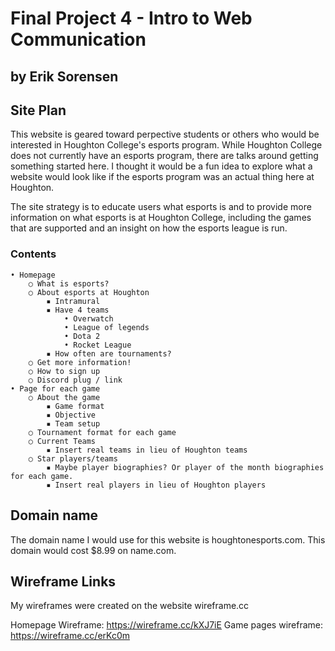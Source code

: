 # Final Project 4 - Intro to Web Communication
## by Erik Sorensen

## Site Plan

This website is geared toward perpective students or others who would be interested
in Houghton College's esports program. While Houghton College does not currently have
an esports program, there are talks around getting something started here. I thought it would be a fun idea to explore what a website would look like if the esports program
was an actual thing here at Houghton.

The site strategy is to educate users what esports is and to provide more information
on what esports is at Houghton College, including the games that are supported and an
insight on how the esports league is run.

### Contents
	• Homepage
		○ What is esports?
		○ About esports at Houghton
			▪ Intramural
			▪ Have 4 teams
				• Overwatch
				• League of legends
				• Dota 2
				• Rocket League
			▪ How often are tournaments?
		○ Get more information!
		○ How to sign up
		○ Discord plug / link
	• Page for each game
		○ About the game
			▪ Game format
			▪ Objective
			▪ Team setup
		○ Tournament format for each game
		○ Current Teams
			▪ Insert real teams in lieu of Houghton teams
		○ Star players/teams
			▪ Maybe player biographies? Or player of the month biographies for each game.
			▪ Insert real players in lieu of Houghton players

## Domain name
The domain name I would use for this website is houghtonesports.com. This domain would cost
$8.99 on name.com.

## Wireframe Links

My wireframes were created on the website wireframe.cc

Homepage Wireframe: https://wireframe.cc/kXJ7iE
Game pages wireframe: https://wireframe.cc/erKc0m
